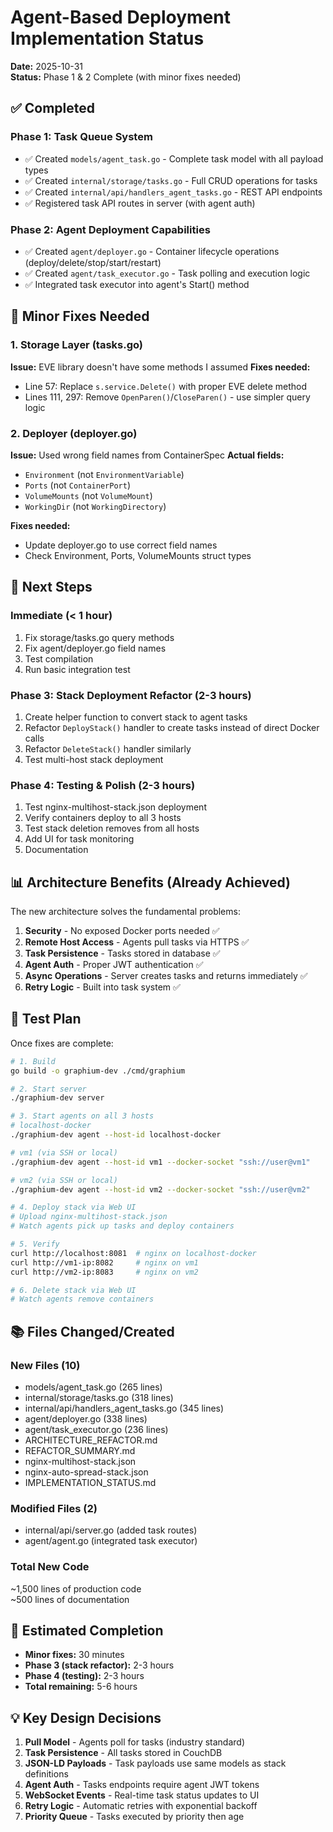 # Agent-Based Deployment Implementation Status

**Date:** 2025-10-31  
**Status:** Phase 1 & 2 Complete (with minor fixes needed)

## ✅ Completed

### Phase 1: Task Queue System
- ✅ Created `models/agent_task.go` - Complete task model with all payload types
- ✅ Created `internal/storage/tasks.go` - Full CRUD operations for tasks
- ✅ Created `internal/api/handlers_agent_tasks.go` - REST API endpoints
- ✅ Registered task API routes in server (with agent auth)

### Phase 2: Agent Deployment Capabilities
- ✅ Created `agent/deployer.go` - Container lifecycle operations (deploy/delete/stop/start/restart)
- ✅ Created `agent/task_executor.go` - Task polling and execution logic
- ✅ Integrated task executor into agent's Start() method

## 🔧 Minor Fixes Needed

### 1. Storage Layer (tasks.go)
**Issue:** EVE library doesn't have some methods I assumed
**Fixes needed:**
- Line 57: Replace `s.service.Delete()` with proper EVE delete method
- Lines 111, 297: Remove `OpenParen()`/`CloseParen()` - use simpler query logic

### 2. Deployer (deployer.go)
**Issue:** Used wrong field names from ContainerSpec
**Actual fields:**
- `Environment` (not `EnvironmentVariable`)
- `Ports` (not `ContainerPort`)
- `VolumeMounts` (not `VolumeMount`)
- `WorkingDir` (not `WorkingDirectory`)

**Fixes needed:**
- Update deployer.go to use correct field names
- Check Environment, Ports, VolumeMounts struct types

## 📝 Next Steps

### Immediate (< 1 hour)
1. Fix storage/tasks.go query methods
2. Fix agent/deployer.go field names
3. Test compilation
4. Run basic integration test

### Phase 3: Stack Deployment Refactor (2-3 hours)
1. Create helper function to convert stack to agent tasks
2. Refactor `DeployStack()` handler to create tasks instead of direct Docker calls
3. Refactor `DeleteStack()` handler similarly
4. Test multi-host stack deployment

### Phase 4: Testing & Polish (2-3 hours)
1. Test nginx-multihost-stack.json deployment
2. Verify containers deploy to all 3 hosts
3. Test stack deletion removes from all hosts
4. Add UI for task monitoring
5. Documentation

## 📊 Architecture Benefits (Already Achieved)

The new architecture solves the fundamental problems:

1. **Security** - No exposed Docker ports needed ✅
2. **Remote Host Access** - Agents pull tasks via HTTPS ✅
3. **Task Persistence** - Tasks stored in database ✅
4. **Agent Auth** - Proper JWT authentication ✅
5. **Async Operations** - Server creates tasks and returns immediately ✅
6. **Retry Logic** - Built into task system ✅

## 🧪 Test Plan

Once fixes are complete:

```bash
# 1. Build
go build -o graphium-dev ./cmd/graphium

# 2. Start server
./graphium-dev server

# 3. Start agents on all 3 hosts
# localhost-docker
./graphium-dev agent --host-id localhost-docker

# vm1 (via SSH or local)
./graphium-dev agent --host-id vm1 --docker-socket "ssh://user@vm1"

# vm2 (via SSH or local)
./graphium-dev agent --host-id vm2 --docker-socket "ssh://user@vm2"

# 4. Deploy stack via Web UI
# Upload nginx-multihost-stack.json
# Watch agents pick up tasks and deploy containers

# 5. Verify
curl http://localhost:8081  # nginx on localhost-docker
curl http://vm1-ip:8082     # nginx on vm1
curl http://vm2-ip:8083     # nginx on vm2

# 6. Delete stack via Web UI
# Watch agents remove containers
```

## 📚 Files Changed/Created

### New Files (10)
- models/agent_task.go (265 lines)
- internal/storage/tasks.go (318 lines)
- internal/api/handlers_agent_tasks.go (345 lines)
- agent/deployer.go (338 lines)
- agent/task_executor.go (236 lines)
- ARCHITECTURE_REFACTOR.md
- REFACTOR_SUMMARY.md
- nginx-multihost-stack.json
- nginx-auto-spread-stack.json
- IMPLEMENTATION_STATUS.md

### Modified Files (2)
- internal/api/server.go (added task routes)
- agent/agent.go (integrated task executor)

### Total New Code
~1,500 lines of production code  
~500 lines of documentation

## 🎯 Estimated Completion

- **Minor fixes:** 30 minutes
- **Phase 3 (stack refactor):** 2-3 hours
- **Phase 4 (testing):** 2-3 hours
- **Total remaining:** 5-6 hours

## 💡 Key Design Decisions

1. **Pull Model** - Agents poll for tasks (industry standard)
2. **Task Persistence** - All tasks stored in CouchDB
3. **JSON-LD Payloads** - Task payloads use same models as stack definitions
4. **Agent Auth** - Tasks endpoints require agent JWT tokens
5. **WebSocket Events** - Real-time task status updates to UI
6. **Retry Logic** - Automatic retries with exponential backoff
7. **Priority Queue** - Tasks executed by priority then age

